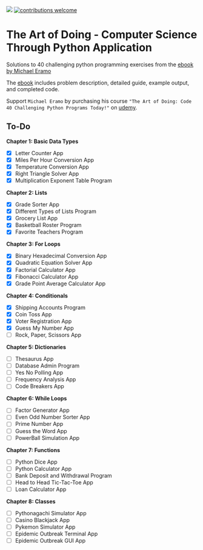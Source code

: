 ![](https://img.shields.io/badge/Python-FFC331?style=flat&logo=python)
[![contributions welcome](https://img.shields.io/badge/contributions-welcome-brightgreen.svg?style=flat)](https://github.com/sourhub226/art-of-doing-python/issues)

# The Art of Doing - Computer Science Through Python Application

Solutions to 40 challenging python programming exercises from the [ebook by Michael Eramo](https://github.com/sourhub226/art-of-doing-python/files/6676961/The_Art_of_Doing_Ebook.pdf) 

The [ebook](https://github.com/sourhub226/art-of-doing-python/files/6676961/The_Art_of_Doing_Ebook.pdf) includes problem description, detailed guide, example output, and completed code.

Support `Michael Eramo` by purchasing his course `"The Art of Doing: Code 40 Challenging Python Programs Today!"` on [udemy](https://www.udemy.com/course/the-art-of-doing/).

## To-Do
**Chapter 1: Basic Data Types**
- [X] Letter Counter App
- [X] Miles Per Hour Conversion App
- [X] Temperature Conversion App
- [X] Right Triangle Solver App
- [X] Multiplication Exponent Table Program

**Chapter 2: Lists**
- [X] Grade Sorter App
- [X] Different Types of Lists Program
- [X] Grocery List App
- [X] Basketball Roster Program
- [X] Favorite Teachers Program

**Chapter 3: For Loops**
- [X] Binary Hexadecimal Conversion App
- [X] Quadratic Equation Solver App
- [X] Factorial Calculator App
- [X] Fibonacci Calculator App
- [X] Grade Point Average Calculator App

**Chapter 4: Conditionals**
- [X] Shipping Accounts Program
- [X] Coin Toss App
- [X] Voter Registration App
- [X] Guess My Number App
- [ ] Rock, Paper, Scissors App

**Chapter 5: Dictionaries**
- [ ] Thesaurus App
- [ ] Database Admin Program
- [ ] Yes No Polling App
- [ ] Frequency Analysis App
- [ ] Code Breakers App

**Chapter 6: While Loops**
- [ ] Factor Generator App
- [ ] Even Odd Number Sorter App
- [ ] Prime Number App
- [ ] Guess the Word App
- [ ] PowerBall Simulation App

**Chapter 7: Functions**
- [ ] Python Dice App
- [ ] Python Calculator App
- [ ] Bank Deposit and Withdrawal Program
- [ ] Head to Head Tic-Tac-Toe App
- [ ] Loan Calculator App

**Chapter 8: Classes**
- [ ] Pythonagachi Simulator App
- [ ] Casino Blackjack App
- [ ] Pykemon Simulator App
- [ ] Epidemic Outbreak Terminal App
- [ ] Epidemic Outbreak GUI App

